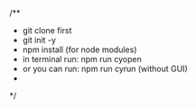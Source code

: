 /**
 * git clone first
 * git init -y
 * npm install (for node modules)
 * in terminal run: npm run cyopen 
 * or you can run: npm run cyrun (without GUI)
 * 
 */
